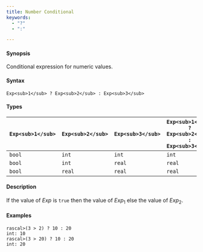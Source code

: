 ```yaml
---
title: Number Conditional
keywords:
  - "?"
  - ":"

---
```


#### Synopsis

Conditional expression for numeric values.

#### Syntax

`Exp<sub>1</sub> ? Exp<sub>2</sub> : Exp<sub>3</sub>`

#### Types


| `Exp<sub>1</sub>`   | `Exp<sub>2</sub>`  |  `Exp<sub>3</sub>` | `Exp<sub>1</sub> ? Exp<sub>2</sub> : Exp<sub>3</sub>`   |
| --- | --- | --- | --- |
|  `bool`     | `int`      |  `int`     | `int`                           |
|  `bool`     | `int`      |  `real`    | `real`                          |
|  `bool`     | `real`     |  `real`    | `real`                          |


#### Description

If the value of _Exp_ is `true` then the value of _Exp_<sub>1</sub> else the value of _Exp_<sub>2</sub>.

#### Examples


```rascal-shell
rascal>(3 > 2) ? 10 : 20
int: 10
rascal>(3 > 20) ? 10 : 20
int: 20
```


